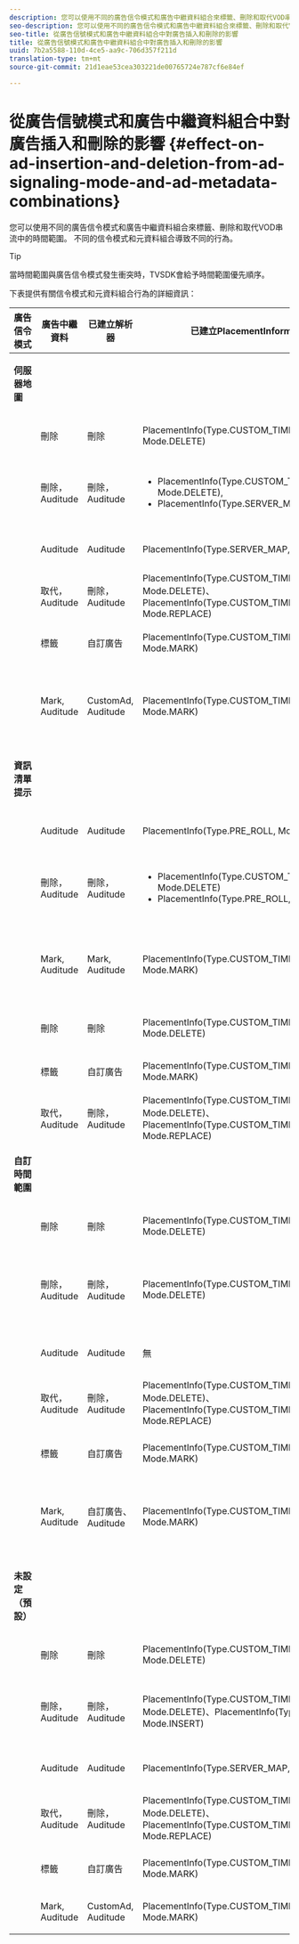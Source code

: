 ```yaml
---
description: 您可以使用不同的廣告信令模式和廣告中繼資料組合來標籤、刪除和取代VOD串流中的時間範圍。 不同的信令模式和元資料組合導致不同的行為。
seo-description: 您可以使用不同的廣告信令模式和廣告中繼資料組合來標籤、刪除和取代VOD串流中的時間範圍。 不同的信令模式和元資料組合導致不同的行為。
seo-title: 從廣告信號模式和廣告中繼資料組合中對廣告插入和刪除的影響
title: 從廣告信號模式和廣告中繼資料組合中對廣告插入和刪除的影響
uuid: 7b2a5588-110d-4ce5-aa9c-706d357f211d
translation-type: tm+mt
source-git-commit: 21d1eae53cea303221de00765724e787cf6e84ef

---
```



# 從廣告信號模式和廣告中繼資料組合中對廣告插入和刪除的影響 {#effect-on-ad-insertion-and-deletion-from-ad-signaling-mode-and-ad-metadata-combinations}

您可以使用不同的廣告信令模式和廣告中繼資料組合來標籤、刪除和取代VOD串流中的時間範圍。 不同的信令模式和元資料組合導致不同的行為。

>[!TIP]
>
>當時間範圍與廣告信令模式發生衝突時，TVSDK會給予時間範圍優先順序。

下表提供有關信令模式和元資料組合行為的詳細資訊：

<table id="table_6044AA1ACFA244FA814EA2D0766C6D12"> 
 <thead> 
  <tr> 
   <th class="entry"> 廣告信令模式 </th> 
   <th class="entry"> 廣告中繼資料 </th> 
   <th class="entry"> 已建立解析器 </th> 
   <th class="entry"><span class="codeph"> 已建立PlacementInformations</span> </th> 
   <th class="entry"> 結果行為 </th> 
  </tr> 
 </thead>
 <tbody> 
  <tr> 
   <td colname="1"> <p><b>伺服器地圖</b> </p> </td> 
   <td colname="2"> </td> 
   <td colname="3"> </td> 
   <td colname="4"> </td> 
   <td colname="5"> </td> 
  </tr> 
  <tr> 
   <td> </td> 
   <td> 刪除 </td> 
   <td> 刪除 </td> 
   <td><span class="codeph"> PlacementInfo(Type.CUSTOM_TIME_RANGE, Mode.DELETE)</span> </td> 
   <td> 已刪除範圍 </td> 
  </tr> 
  <tr> 
   <td></td> 
   <td> 刪除， Auditude </td> 
   <td> 刪除， Auditude </td> 
   <td> 
    <ul id="ul_E0A2F885E93B4D23A486C37B305E17D8"> 
     <li id="li_D977B398D3904A44AFEC4B05AB0E3340"><span class="codeph"> PlacementInfo(Type.CUSTOM_TIME_RANGE, Mode.DELETE), </span> </li> 
     <li id="li_439886CB38AA46239C2E40352443888A"><span class="codeph"> PlacementInfo(Type.SERVER_MAP,Mode.INSERT)</span> </li> 
    </ul> </td> 
   <td> 刪除範圍，插入廣告 </td> 
  </tr> 
  <tr> 
   <td></td> 
   <td> Auditude </td> 
   <td> Auditude </td> 
   <td><span class="codeph"> PlacementInfo(Type.SERVER_MAP,Mode.INSERT)</span> </td> 
   <td> 插入的廣告 </td> 
  </tr> 
  <tr> 
   <td></td> 
   <td> 取代，Auditude </td> 
   <td> 刪除， Auditude </td> 
   <td><span class="codeph"> PlacementInfo(Type.CUSTOM_TIME_RANGE, Mode.DELETE)、PlacementInfo(Type.CUSTOM_TIME_RANGE, Mode.REPLACE)</span> </td> 
   <td> 已取代範圍 </td> 
  </tr> 
  <tr> 
   <td></td> 
   <td> 標籤 </td> 
   <td> 自訂廣告 </td> 
   <td><span class="codeph"> PlacementInfo(Type.CUSTOM_TIME_RANGE, Mode.MARK)</span> </td> 
   <td> 標籤的範圍 </td> 
  </tr> 
  <tr> 
   <td></td> 
   <td> Mark, Auditude </td> 
   <td> CustomAd, Auditude </td> 
   <td><span class="codeph"> PlacementInfo(Type.CUSTOM_TIME_RANGE, Mode.MARK)</span> </td> 
   <td> 標籤範圍，未插入廣告 </td> 
  </tr> 
  <tr> 
   <td colname="1"> <p><b>資訊清單提示</b> </p> </td> 
   <td colname="2"> </td> 
   <td colname="3"> </td> 
   <td colname="4"> </td> 
   <td colname="5"> </td> 
  </tr> 
  <tr> 
   <td></td> 
   <td> Auditude </td> 
   <td> Auditude </td> 
   <td><span class="codeph"> PlacementInfo(Type.PRE_ROLL, Mode.INSERT)</span> </td> 
   <td> 插入的廣告 </td> 
  </tr> 
  <tr> 
   <td></td> 
   <td> 刪除， Auditude </td> 
   <td> 刪除， Auditude </td> 
   <td> 
    <ul id="ul_2DD298538E9344B9BAB882485BB57747"> 
     <li id="li_F39A69EFA7ED45C18978A2C462AF7641"><span class="codeph"> PlacementInfo(Type.CUSTOM_TIME_RANGE, Mode.DELETE)</span> </li> 
     <li id="li_8CCDA3B1C63F4BC396F28F443D8C42F8"><span class="codeph"> PlacementInfo(Type.PRE_ROLL, Mode.INSERT)</span> </li> 
    </ul> </td> 
   <td> 刪除範圍，插入廣告 </td> 
  </tr> 
  <tr> 
   <td></td> 
   <td> Mark, Auditude </td> 
   <td> Mark, Auditude </td> 
   <td><span class="codeph"> PlacementInfo(Type.CUSTOM_TIME_RANGE, Mode.MARK)</span> </td> 
   <td> 標籤範圍，未插入廣告 </td> 
  </tr> 
  <tr> 
   <td></td> 
   <td> 刪除 </td> 
   <td> 刪除 </td> 
   <td><span class="codeph"> PlacementInfo(Type.CUSTOM_TIME_RANGE, Mode.DELETE)</span> </td> 
   <td> 已刪除範圍 </td> 
  </tr> 
  <tr> 
   <td></td> 
   <td> 標籤 </td> 
   <td> 自訂廣告 </td> 
   <td><span class="codeph"> PlacementInfo(Type.CUSTOM_TIME_RANGE, Mode.MARK)</span> </td> 
   <td> 標籤的範圍 </td> 
  </tr> 
  <tr> 
   <td></td> 
   <td> 取代，Auditude </td> 
   <td> 刪除， Auditude </td> 
   <td><span class="codeph"> PlacementInfo(Type.CUSTOM_TIME_RANGE, Mode.DELETE)、PlacementInfo(Type.CUSTOM_TIME_RANGE, Mode.REPLACE)</span> </td> 
   <td> 已取代範圍 </td> 
  </tr> 
  <tr> 
   <td colname="1"> <p><b>自訂時間範圍</b> </p> </td> 
   <td colname="2"> </td> 
   <td colname="3"> </td> 
   <td colname="4"> </td> 
   <td colname="5"> </td> 
  </tr> 
  <tr> 
   <td></td> 
   <td> 刪除 </td> 
   <td> 刪除 </td> 
   <td><span class="codeph"> PlacementInfo(Type.CUSTOM_TIME_RANGE, Mode.DELETE)</span> </td> 
   <td> 已刪除範圍 </td> 
  </tr> 
  <tr> 
   <td></td> 
   <td> 刪除， Auditude </td> 
   <td> 刪除， Auditude </td> 
   <td><span class="codeph"> PlacementInfo(Type.CUSTOM_TIME_RANGE, Mode.DELETE)</span> </td> 
   <td> 已刪除範圍，未插入廣告 </td> 
  </tr> 
  <tr> 
   <td></td> 
   <td> Auditude </td> 
   <td> Auditude </td> 
   <td> 無 </td> 
   <td> 未插入廣告 </td> 
  </tr> 
  <tr> 
   <td></td> 
   <td> 取代，Auditude </td> 
   <td> 刪除， Auditude </td> 
   <td><span class="codeph"> PlacementInfo(Type.CUSTOM_TIME_RANGE, Mode.DELETE)、PlacementInfo(Type.CUSTOM_TIME_RANGE, Mode.REPLACE)</span> </td> 
   <td> 以廣告取代範圍 </td> 
  </tr> 
  <tr> 
   <td></td> 
   <td> 標籤 </td> 
   <td> 自訂廣告 </td> 
   <td><span class="codeph"> PlacementInfo(Type.CUSTOM_TIME_RANGE, Mode.MARK)</span> </td> 
   <td> 標籤的範圍 </td> 
  </tr> 
  <tr> 
   <td></td> 
   <td> Mark, Auditude </td> 
   <td> 自訂廣告、Auditude </td> 
   <td><span class="codeph"> PlacementInfo(Type.CUSTOM_TIME_RANGE, Mode.MARK)</span> </td> 
   <td> 標籤範圍，未插入廣告 </td> 
  </tr> 
  <tr> 
   <td colname="1"> <p><b>未設定（預設）</b> </p> </td> 
   <td colname="2"> </td> 
   <td colname="3"> </td> 
   <td colname="4"> </td> 
   <td colname="5"> </td> 
  </tr> 
  <tr> 
   <td></td> 
   <td> 刪除 </td> 
   <td> 刪除 </td> 
   <td><span class="codeph"> PlacementInfo(Type.CUSTOM_TIME_RANGE, Mode.DELETE)</span> </td> 
   <td> 已刪除範圍 </td> 
  </tr> 
  <tr> 
   <td></td> 
   <td> 刪除， Auditude </td> 
   <td> 刪除， Auditude </td> 
   <td><span class="codeph"> PlacementInfo(Type.CUSTOM_TIME_RANGE, Mode.DELETE)、PlacementInfo(Type.SERVER_MAP, Mode.INSERT)</span> </td> 
   <td> 刪除範圍，插入廣告 </td> 
  </tr> 
  <tr> 
   <td></td> 
   <td> Auditude </td> 
   <td> Auditude </td> 
   <td><span class="codeph"> PlacementInfo(Type.SERVER_MAP,Mode.INSERT)</span> </td> 
   <td> 插入的廣告 </td> 
  </tr> 
  <tr> 
   <td></td> 
   <td> 取代，Auditude </td> 
   <td> 刪除， Auditude </td> 
   <td><span class="codeph"> PlacementInfo(Type.CUSTOM_TIME_RANGE, Mode.DELETE)、PlacementInfo(Type.CUSTOM_TIME_RANGE, Mode.REPLACE)</span> </td> 
   <td> 以廣告取代範圍 </td> 
  </tr> 
  <tr> 
   <td></td> 
   <td> 標籤 </td> 
   <td> 自訂廣告 </td> 
   <td><span class="codeph"> PlacementInfo(Type.CUSTOM_TIME_RANGE, Mode.MARK)</span> </td> 
   <td> 標籤的範圍 </td> 
  </tr> 
  <tr> 
   <td></td> 
   <td> Mark, Auditude </td> 
   <td> CustomAd, Auditude </td> 
   <td><span class="codeph"> PlacementInfo(Type.CUSTOM_TIME_RANGE, Mode.MARK)</span> </td> 
   <td> 標籤的範圍 </td> 
  </tr> 
 </tbody> 
</table>

